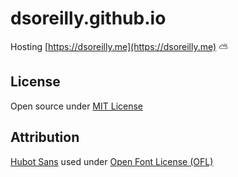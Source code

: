# dsoreilly.github.io

Hosting [https://dsoreilly.me](https://dsoreilly.me) :partly_sunny:

## License

Open source under [MIT License](license)

## Attribution

[Hubot Sans](https://github.com/github/hubot-sans) used under [Open Font License (OFL)](https://github.com/github/hubot-sans/blob/main/LICENSE)
